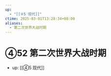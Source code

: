 ```yaml
---
up:
  - "[[④5 现代]]"
ctime: 2025-03-01T13:28:34+08:00
aliases:
  - 第二次世界大战时期
---
```


# ④52 第二次世界大战时期

- up: [[④5 现代]]
